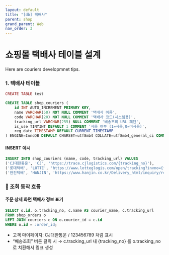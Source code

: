 ```yaml
---
layout: default
title: "[db] 택배사"
parent: shop
grand_parent: Web
nav_order: 3
---
```


# 쇼핑몰 택배사 테이블 설계

Here are couriers developmnet tips.

### 1. 택배사 테이블

```php
CREATE TABLE test
```

```sql
CREATE TABLE shop_couriers (
    id INT AUTO_INCREMENT PRIMARY KEY,    
    name VARCHAR(50) NOT NULL COMMENT '택배사 이름',
    code VARCHAR(20) NOT NULL COMMENT '택배사 코드(시스템용)',
    tracking_url VARCHAR(255) NULL COMMENT '배송조회 URL 패턴',
    is_use TINYINT DEFAULT 1 COMMENT '사용 여부 (1=사용,0=미사용)',
    reg_date TIMESTAMP DEFAULT CURRENT_TIMESTAMP
) ENGINE=InnoDB DEFAULT CHARSET=utf8mb4 COLLATE=utf8mb4_general_ci COMMENT='택배사 목록';
```

#### INSERT 예시
```sql
INSERT INTO shop_couriers (name, code, tracking_url) VALUES
('CJ대한통운', 'CJ', 'https://trace.cjlogistics.com/{tracking_no}'),
('롯데택배', 'LOTTE', 'https://www.lotteglogis.com/open/tracking?invno={tracking_no}'),
('한진택배', 'HANJIN', 'https://www.hanjin.co.kr/Delivery_html/inquiry/result_waybill.jsp?wbl_num={tracking_no}');
```

### 📌 조회 동작 흐름

#### 주문 상세 화면 택배사 정보 표기
```sql
SELECT o.id, o.tracking_no, c.name AS courier_name, c.tracking_url
FROM shop_orders o
LEFT JOIN couriers c ON o.courier_id = c.id
WHERE o.id = :order_id;
```

* 고객 마이페이지: CJ대한통운 / 123456789 처럼 표시
* “배송조회” 버튼 클릭 시 → c.tracking_url 내 {tracking_no} 를 o.tracking_no 로 치환해서 링크 생성
